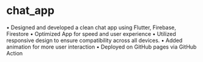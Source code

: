 # chat_app

• Designed and developed a clean chat app using Flutter, Firebase, Firestore
• Optimized App for speed and user experience
• Utilized responsive design to ensure compatibility across all devices.
• Added animation for more user interaction
• Deployed on GitHub pages via GitHub Action
